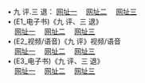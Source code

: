  &#8226; 九 评.三 退：
<a href="http://776.chatnook.com/t/" target="_blank">网址一</a>
　<a href="http://77.gw.lt/v/" target="_blank">网址二</a>
　<a href="http://728.epac.to/tt/" target="_blank">网址三</a>
　<br />
&#8226; (E1_电子书)《九 评、三 退》<br />
　<a href="http://776.chatnook.com/t/" target="_blank">网址一</a>
　<a href="http://77.gw.lt/t/" target="_blank">网址二</a>
　<a href="http://728.epac.to/t/" target="_blank">网址三</a><br />
 &#8226;  (E2_视频/语音)《九 评》视频/语音<br />
　<a href="http://776.chatnook.com/v/" target="_blank">网址一</a>
　<a href="http://77.gw.lt/v/" target="_blank">网址二</a>
　<a href="http://728.epac.to/v/" target="_blank">网址三</a><br />
 &#8226;  (E3_电子书)《九 评、三 退》<br />
　<a href="http://776.chatnook.com/tt/" target="_blank">网址一</a>
　<a href="http://77.gw.lt/tt/" target="_blank">网址二</a>
　<a href="http://728.epac.to/tt/" target="_blank">网址三</a>

